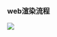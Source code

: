 ### web渲染流程
![](https://thumbnail0.baidupcs.com/thumbnail/202f33a17d29341d70695d58e377f925?fid=917901536-250528-553512906924851&time=1503108000&rt=pr&sign=FDTAER-DCb740ccc5511e5e8fedcff06b081203-EKcafuNJnIXNhJwHzaF0UB8Jdw0%3d&expires=8h&chkbd=0&chkv=0&dp-logid=5344501448989150446&dp-callid=0&size=c1280_u800&quality=90&vuk=917901536&ft=image)